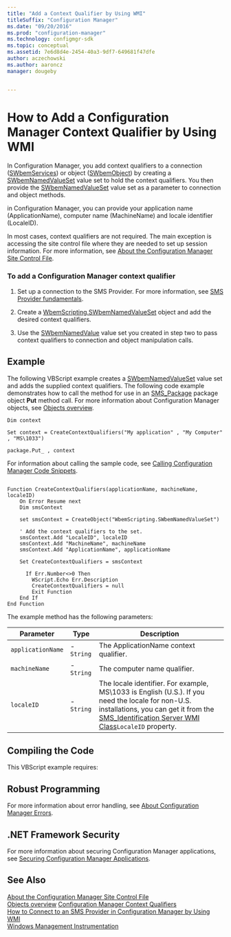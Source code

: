 ```yaml
---
title: "Add a Context Qualifier by Using WMI"
titleSuffix: "Configuration Manager"
ms.date: "09/20/2016"
ms.prod: "configuration-manager"
ms.technology: configmgr-sdk
ms.topic: conceptual
ms.assetid: 7e6d8d4e-2454-40a3-9df7-649681f47dfe
author: aczechowski
ms.author: aaroncz
manager: dougeby


---
```

# How to Add a Configuration Manager Context Qualifier by Using WMI
In Configuration Manager, you add context qualifiers to a connection ([SWbemServices](/windows/win32/wmisdk/swbemservices)) or object ([SWbemObject](/windows/win32/wmisdk/swbemobject)) by creating a [SWbemNamedValueSet](/windows/win32/wmisdk/swbemnamedvalueset) value set to hold the context qualifiers. You then provide the [SWbemNamedValueSet](/windows/win32/wmisdk/swbemnamedvalueset) value set as a parameter to connection and object methods.  

 in Configuration Manager, you can provide your application name (ApplicationName), computer name (MachineName) and locale identifier (LocaleID).  

 In most cases, context qualifiers are not required. The main exception is accessing the site control file where they are needed to set up session information. For more information, see [About the Configuration Manager Site Control File](../../../develop/core/understand/about-the-configuration-manager-site-control-file.md).  

### To add a Configuration Manager context qualifier  

1.  Set up a connection to the SMS Provider. For more information, see [SMS Provider fundamentals](sms-provider-fundamentals.md).  

2.  Create a [WbemScripting.SWbemNamedValueSet](/windows/win32/wmisdk/swbemnamedvalueset) object and add the desired context qualifiers.  

3.  Use the [SWbemNamedValue](/windows/win32/wmisdk/swbemnamedvalue) value set you created in step two to pass context qualifiers to connection and object manipulation calls.  

## Example  
 The following VBScript example creates a [SWbemNamedValueSet](/windows/win32/wmisdk/swbemnamedvalueset) value set and adds the supplied context qualifiers. The following code example demonstrates how to call the method for use in an [SMS_Package](../../../develop/reference/core/servers/configure/sms_package-server-wmi-class.md) package object **Put** method call. For more information about Configuration Manager objects, see [Objects overview](configuration-manager-objects-overview.md).  

 `Dim context`  

 `Set context = CreateContextQualifiers("My application" , "My Computer" , "MS\1033")`  

 `package.Put_ , context`  

 For information about calling the sample code, see [Calling Configuration Manager Code Snippets](../../../develop/core/understand/calling-code-snippets.md).  

```vbs  

Function CreateContextQualifiers(applicationName, machineName, localeID)  
    On Error Resume next  
    Dim smsContext  

    set smsContext = CreateObject("WbemScripting.SWbemNamedValueSet")  

    ' Add the context qualifiers to the set.  
    smsContext.Add "LocaleID", localeID  
    smsContext.Add "MachineName", machineName  
    smsContext.Add "ApplicationName", applicationName  

    Set CreateContextQualifiers = smsContext  

      If Err.Number<>0 Then  
        WScript.Echo Err.Description  
        CreateContextQualifiers = null  
        Exit Function  
    End If  
End Function  
```  

 The example method has the following parameters:  

|Parameter|Type|Description|  
|---------------|----------|-----------------|  
|`applicationName`|-   `String`|The ApplicationName context qualifier.|  
|`machineName`|-   `String`|The computer name qualifier.|  
|`localeID`|-   `String`|The locale identifier. For example, MS\1033 is English (U.S.). If you need the locale for non-U.S. installations, you can get it from the [SMS_Identification Server WMI Class](../../../develop/reference/core/servers/configure/sms_identification-server-wmi-class.md)`LocaleID` property.|  

## Compiling the Code  
 This VBScript example requires:  

## Robust Programming  
 For more information about error handling, see [About Configuration Manager Errors](../../../develop/core/understand/about-configuration-manager-errors.md).  

## .NET Framework Security  
 For more information about securing Configuration Manager applications, see [Securing Configuration Manager Applications](../../../develop/core/understand/securing-configuration-manager-applications.md).  

## See Also  
 [About the Configuration Manager Site Control File](../../../develop/core/understand/about-the-configuration-manager-site-control-file.md)   
 [Objects overview](configuration-manager-objects-overview.md)
 [Configuration Manager Context Qualifiers](../../../develop/core/understand/context-qualifiers.md)   
 [How to Connect to an SMS Provider in Configuration Manager by Using WMI](../../../develop/core/understand/how-to-connect-to-an-sms-provider-in-configuration-manager-by-using-wmi.md)   
 [Windows Management Instrumentation](/windows/win32/wmisdk/wmi-start-page)